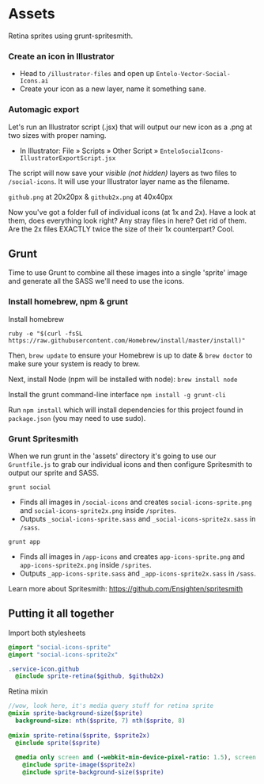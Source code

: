 # Assets
Retina sprites using grunt-spritesmith.

### Create an icon in Illustrator
- Head to `/illustrator-files` and open up `Entelo-Vector-Social-Icons.ai`
- Create your icon as a new layer, name it something sane.

### Automagic export
Let's run an Illustrator script (.jsx) that will output our new icon as a .png at two sizes with proper naming.
- In Illustrator: File » Scripts » Other Script » `EnteloSocialIcons-IllustratorExportScript.jsx`

The script will now save your *visible (not hidden)* layers as two files to `/social-icons`.  It will use your Illustrator layer name as the filename.

`github.png` at 20x20px & `github2x.png` at 40x40px

Now you've got a folder full of individual icons (at 1x and 2x).  Have a look at them, does everything look right?  Any stray files in here?  Get rid of them.  Are the 2x files EXACTLY twice the size of their 1x counterpart? Cool.




## Grunt
Time to use Grunt to combine all these images into a single 'sprite' image and generate all the SASS we'll need to use the icons.

### Install homebrew, npm & grunt
Install homebrew

`ruby -e "$(curl -fsSL https://raw.githubusercontent.com/Homebrew/install/master/install)"`

Then, `brew update` to ensure your Homebrew is up to date &  `brew doctor` to make sure your system is ready to brew.

Next, install Node (npm will be installed with node):
`brew install node`

Install the grunt command-line interface
`npm install -g grunt-cli`

Run `npm install` which will install dependencies for this project found in `package.json` (you may need to use sudo).

### Grunt Spritesmith
When we run grunt in the 'assets' directory it's going to use our `Gruntfile.js` to grab our individual icons and then configure Spritesmith to output our sprite and SASS.

`grunt social`
- Finds all images in `/social-icons` and creates `social-icons-sprite.png` and `social-icons-sprite2x.png` inside `/sprites`.  
- Outputs `_social-icons-sprite.sass` and `_social-icons-sprite2x.sass` in `/sass`.

`grunt app`
  - Finds all images in `/app-icons` and creates `app-icons-sprite.png` and `app-icons-sprite2x.png` inside `/sprites`.  
  - Outputs `_app-icons-sprite.sass` and `_app-icons-sprite2x.sass` in `/sass`.

Learn more about Spritesmith: https://github.com/Ensighten/spritesmith


## Putting it all together

Import both stylesheets
``` sass
@import "social-icons-sprite"
@import "social-icons-sprite2x"
```

```sass
.service-icon.github
  @include sprite-retina($github, $github2x)
```

Retina mixin
```sass
//wow, look here, it's media query stuff for retina sprite
@mixin sprite-background-size($sprite)
  background-size: nth($sprite, 7) nth($sprite, 8)
 
@mixin sprite-retina($sprite, $sprite2x)
  @include sprite($sprite)
 
  @media only screen and (-webkit-min-device-pixel-ratio: 1.5), screen and (min-device-pixel-ratio: 1.5)
    @include sprite-image($sprite2x)
    @include sprite-background-size($sprite)
```
